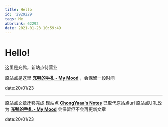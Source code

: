 ```yaml
---
title: Hello
id: '2929229'
tags: Me
abbrlink: 62292
date: 2021-01-23 10:59:49
---
```


# Hello!
这里是充鸭，新站点待营业

原站点是这里 **[充鸭的手札 - My Mood](https://blog.varsion.cn)** ，会保留一段时间

date:20/01/23

---
原站点文章迁移完成
现站点 **[ChongYaaa's Notes](https://blog.varsion.cn)** 已取代原站点url
原站点URL改为 **[充鸭的手札 - My Mood](https://blogback.varsion.cn)** 会保留但不会再更新文章

date:20/01/23


